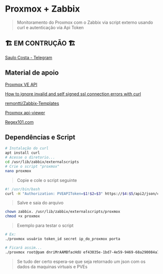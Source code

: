# Proxmox + Zabbix

> Monitoramento do Proxmox com o Zabbix via script externo usando curl e autenticação via Api Token

## 🏗️ EM CONTRUÇÃO 🏗️

[Saulo Costa - Telegram](https://t.me/saulos2costa)

## Material de apoio

[Proxmox VE API](https://pve.proxmox.com/wiki/Proxmox_VE_API#API_URL)

[How to ignore invalid and self signed ssl connection errors with curl](https://www.cyberciti.biz/faq/how-to-curl-ignore-ssl-certificate-warnings-command-option/)

[remontti/Zabbix-Templates](https://github.com/remontti/Zabbix-Templates/blob/main/Huawei/BGP/README.md)

[Proxmox api-viewer](https://pve.proxmox.com/pve-docs/api-viewer/)

[Regex101.com](https://regex101.com/)

## Dependências e Script

```sh
# Instalação do curl
apt install curl
# Acesse o diretorio...
cd /usr/lib/zabbix/externalscripts
# Crie o script "proxmox"
nano proxmox
```

> Copie e cole o script seguinte

```sh
#! /usr/bin/bash
curl -H "Authorization: PVEAPIToken=$1!$2=$3" https://$4:$5/api2/json/cluster/resources/ -k --silent
```

> Salve e saia do arquivo

```sh
chown zabbix. /usr/lib/zabbix/externalscripts/proxmox
chmod +x proxmox
```

> Exemplo para testar o script

```sh
# Ex:
./proxmox usuário token_id secret ip_do_proxmox porta

# Ficará assim...
./proxmox root@pam dnriMrAAMBfacHdU ef43035e-1bd7-4e59-9469-68a290084a7d 172.33.255.2 8006
```

> Se tudo der certo espera-se que seja retornado um json com os dados da maquinas virtuais e PVEs
